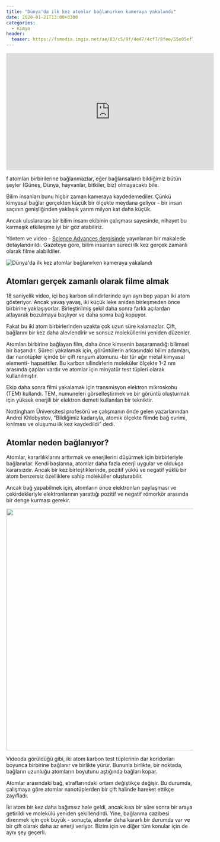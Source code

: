 ```yaml
---
title: "Dünya'da ilk kez atomlar bağlanırken kameraya yakalandı"
date: 2020-01-21T13:00+0300
categories:
  - Kimya
header:
  teaser: https://fsmedia.imgix.net/ae/83/c5/9f/4e47/4cf7/8fee/55e05ef7faa3/nanotubes-help-us-to-catch-atoms-or-molecules-and-to-position-them-exactly-where-we-want.jpeg?auto=format%2Ccompress&w=650
---
```

<iframe width="560" height="315" src="https://www.youtube.com/embed/9SDsLQd2feU" frameborder="0" allow="accelerometer; autoplay; encrypted-media; gyroscope; picture-in-picture" allowfullscreen></iframe>
                                                                       
f atomları birbirilerine bağlanmazlar, eğer bağlansalardı bildiğimiz bütün şeyler (Güneş, Dünya, hayvanlar, bitkiler, biz) olmayacaktı bile.

Bilim insanları bunu hiçbir zaman kameraya kaydedemediler. Çünkü kimyasal bağlar gerçekten küçük bir ölçekte meydana geliyor - <bold>bir insan saçının genişliğinden yaklaşık yarım milyon kat daha küçük</bold>.

Ancak uluslararası bir bilim insanı ekibinin çalışması sayesinde, nihayet bu karmaşık etkileşime iyi bir göz atabiliriz.

Yöntem ve video - [Science Advances dergisinde](https://advances.sciencemag.org/content/6/3/eaay5849.full) yayınlanan bir makalede detaylandırıldı. Gazeteye göre, bilim insanları süreci ilk kez gerçek zamanlı olarak filme alabildiler.

![Dünya'da ilk kez atomlar bağlanırken kameraya yakalandı](https://fsmedia.imgix.net/ae/83/c5/9f/4e47/4cf7/8fee/55e05ef7faa3/nanotubes-help-us-to-catch-atoms-or-molecules-and-to-position-them-exactly-where-we-want.jpeg?auto=format%2Ccompress&w=650)

Atomları gerçek zamanlı olarak filme almak
-
18 saniyelik video, içi boş karbon silindirlerinde ayrı ayrı bop yapan iki atom gösteriyor. Ancak yavaş yavaş, iki küçük leke aniden birleşmeden önce birbirine yaklaşıyorlar. Birleştirilmiş şekil daha sonra farklı açılardan atlayarak bozulmaya başlıyor ve daha sonra bağ kopuyor.

Fakat bu iki atom birbirlerinden uzakta çok uzun süre kalamazlar. Çift, bağlarını bir kez daha alevlendirir ve sonsuz moleküllerini yeniden düzenler.

Atomları birbirine bağlayan film, daha önce kimsenin başaramadığı bilimsel bir başarıdır. Süreci yakalamak için, görüntülerin arkasındaki bilim adamları, dar nanotüpler içinde bir çift renyum atomunu -bir tür ağır metal kimyasal elementi- hapsettiler. Bu karbon silindirlerin moleküler ölçekte 1-2 nm arasında çapları vardır ve atomlar için minyatür test tüpleri olarak kullanılmıştır.

Ekip daha sonra filmi yakalamak için transmisyon elektron mikroskobu (TEM) kullandı. TEM, numuneleri görselleştirmek ve bir görüntü oluşturmak için yüksek enerjili bir elektron demeti kullanılan bir tekniktir.

Nottingham Üniversitesi profesörü ve çalışmanın önde gelen yazarlarından Andrei Khlobystov, “Bildiğimiz kadarıyla, atomik ölçekte filmde bağ evrimi, kırılması ve oluşumu ilk kez kaydedildi” dedi.

Atomlar neden bağlanıyor?
-
Atomlar, kararlılıklarını arttırmak ve enerjilerini düşürmek için birbirleriyle bağlanırlar. Kendi başlarına, atomlar daha fazla enerji uygular ve oldukça kararsızdır. Ancak bir kez birleştiklerinde, pozitif yüklü ve negatif yüklü bir atom benzersiz özelliklere sahip moleküller oluşturabilir.

Ancak bağ yapabilmek için, atomların önce elektronları paylaşması ve çekirdekleriyle elektronlarının yarattığı pozitif ve negatif römorkör arasında bir denge kurması gerekir.

<img src="https://fsmedia.imgix.net/7f/a8/23/a0/d5c2/40a2/b033/ccecf43cea8d/atoms-bonding-and-breaking-caught-on-camera-in-real-time-for-the-first-time.gif?auto=compress&w=650&fm=jpg" width="650" />

Videoda görüldüğü gibi, iki atom karbon test tüplerinin dar koridorları boyunca birbirine bağlanır ve birlikte yürür. Bununla birlikte, bir noktada, bağların uzunluğu atomların boyutunu aştığında bağları kopar.

Atomlar arasındaki bağ, etraflarındaki ortam değiştikçe değişir. Bu durumda, çalışmaya göre atomlar nanotüplerden bir çift halinde hareket ettikçe zayıfladı.

İki atom bir kez daha bağımsız hale geldi, ancak kısa bir süre sonra bir araya getirildi ve molekülü yeniden şekillendirdi. Yine, bağlanma cazibesi direnmek için çok büyük - sonuçta, atomlar daha kararlı bir durumda var ve bir çift olarak daha az enerji veriyor. Bizim için ve diğer tüm konular için de aynı şey geçerli.
